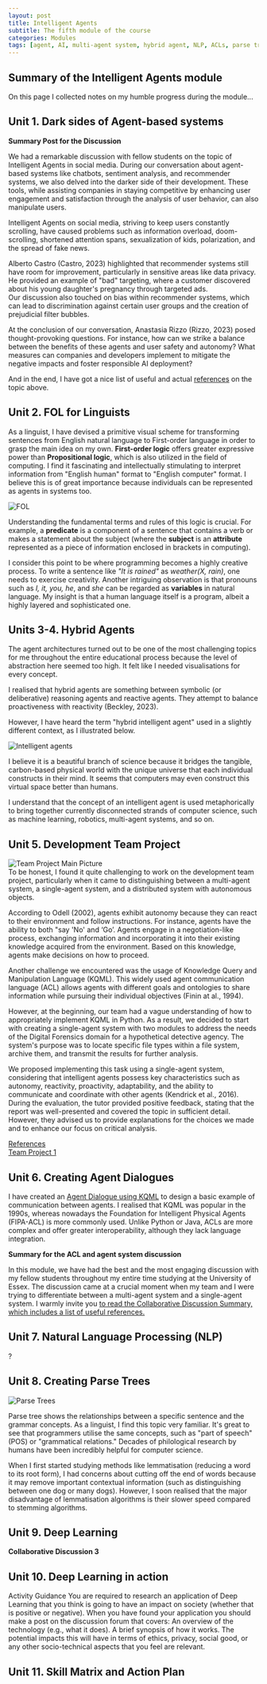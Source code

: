 ```yaml
---
layout: post
title: Intelligent Agents
subtitle: The fifth module of the course
categories: Modules
tags: [agent, AI, multi-agent system, hybrid agent, NLP, ACLs, parse trees]
---
```

## Summary of the Intelligent Agents module

On this page I collected notes on my humble progress during the module...

## Unit 1. Dark sides of Agent-based systems

**Summary Post for the Discussion** <br> 

We had a remarkable discussion with fellow students on the topic of Intelligent Agents in social media. During our conversation about agent-based systems like chatbots, sentiment analysis, and recommender systems, we also delved into the darker side of their development. These tools, while assisting companies in staying competitive by enhancing user engagement and satisfaction through the analysis of user behavior, can also manipulate users. 

Intelligent Agents on social media, striving to keep users constantly scrolling, have caused problems such as information overload, doom-scrolling, shortened attention spans, sexualization of kids, polarization, and the spread of fake news.

Alberto Castro (Castro, 2023) highlighted that recommender systems still have room for improvement, particularly in sensitive areas like data privacy. He provided an example of "bad" targeting, where a customer discovered about his young daughter's pregnancy through targeted ads.<br> 
Our discussion also touched on bias within recommender systems, which can lead to discrimination against certain user groups and the creation of prejudicial filter bubbles.

At the conclusion of our conversation, Anastasia Rizzo (Rizzo, 2023) posed thought-provoking questions. For instance, how can we strike a balance between the benefits of these agents and user safety and autonomy? What measures can companies and developers implement to mitigate the negative impacts and foster responsible AI deployment?

And in the end, I have got a nice list of useful and actual [references](https://github.com/Vasilisalook/vasilisalook.github.io/blob/main/IA_Unit1_References.txt) on the topic above. 

## Unit 2. FOL for Linguists

As a linguist, I have devised a primitive visual scheme for transforming sentences from English natural language to First-order language in order to grasp the main idea on my own. **First-order logic** offers greater expressive power than **Propositional logic**, which is also utilized in the field of computing. I find it fascinating and intellectually stimulating to interpret information from "English human" format to "English computer" format. I believe this is of great importance because individuals can be represented as agents in systems too.

 ![FOL](/assets/images/banners/FOL_linguistics.jpg) <br> 

Understanding the fundamental terms and rules of this logic is crucial. For example, a **predicate** is a component of a sentence that contains a verb or makes a statement about the subject (where the **subject** is an **attribute** represented as a piece of information enclosed in brackets in computing).

I consider this point to be where programming becomes a highly creative process. To write a sentence like *"It is rained"* as *weather(X, rain)*, one needs to exercise creativity. Another intriguing observation is that pronouns such as *I, it, you, he*, and *she* can be regarded as **variables** in natural language. My insight is that a human language itself is a program, albeit a highly layered and sophisticated one.

## Units 3-4. Hybrid Agents

The agent architectures turned out to be one of the most challenging topics for me throughout the entire educational process because the level of abstraction here seemed too high. It felt like I needed visualisations for every concept.

I realised that hybrid agents are something between symbolic (or deliberative) reasoning agents and reactive agents. They attempt to balance proactiveness with reactivity (Beckley, 2023).

However, I have heard the term "hybrid intelligent agent" used in a slightly different context, as I illustrated below. 

 ![Intelligent agents](/assets/images/banners/hybrid.jpg) <br>

I believe it is a beautiful branch of science because it bridges the tangible, carbon-based physical world with the unique universe that each individual constructs in their mind. It seems that computers may even construct this virtual space better than humans.

I understand that the concept of an intelligent agent is used metaphorically to bring together currently disconnected strands of computer science, such as machine learning, robotics, multi-agent systems, and so on.

## Unit 5. Development Team Project

 ![Team Project Main Picture](/assets/images/banners/background%20pic.jpg) <br>
To be honest, I found it quite challenging to work on the development team project, particularly when it came to distinguishing between a multi-agent system, a single-agent system, and a distributed system with autonomous objects.

According to Odell (2002), agents exhibit autonomy because they can react to their environment and follow instructions. For instance, agents have the ability to both "say 'No' and ‘Go’. Agents engage in a negotiation-like process, exchanging information and incorporating it into their existing knowledge acquired from the environment. Based on this knowledge, agents make decisions on how to proceed.

Another challenge we encountered was the usage of Knowledge Query and Manipulation Language (KQML). This widely used agent communication language (ACL) allows agents with different goals and ontologies to share information while pursuing their individual objectives (Finin at al., 1994).

However, at the beginning, our team had a vague understanding of how to appropriately implement KQML in Python. As a result, we decided to start with creating a single-agent system with two modules to address the needs of the Digital Forensics domain for a hypothetical detective agency. The system's purpose was to locate specific file types within a file system, archive them, and transmit the results for further analysis.

We proposed implementing this task using a single-agent system, considering that intelligent agents possess key characteristics such as autonomy, reactivity, proactivity, adaptability, and the ability to communicate and coordinate with other agents (Kendrick et al., 2016).
During the evaluation, the tutor provided positive feedback, stating that the report was well-presented and covered the topic in sufficient detail. However, they advised us to provide explanations for the choices we made and to enhance our focus on critical analysis.

[References]( https://github.com/Vasilisalook/vasilisalook.github.io/blob/main/References%20for%20Team%20Project%201.txt)<br> 
[Team Project 1](https://github.com/Vasilisalook/vasilisalook.github.io/blob/main/Team%20Project%201.docx)

## Unit 6. Creating Agent Dialogues

I have created an [Agent Dialogue using KQML](https://github.com/Vasilisalook/vasilisalook.github.io/blob/main/KQML.docx) to design a basic example of communication between agents. I realised that KQML was popular in the 1990s, whereas nowadays the Foundation for Intelligent Physical Agents (FIPA-ACL) is more commonly used. Unlike Python or Java, ACLs are more complex and offer greater interoperability, although they lack language integration.

**Summary for the ACL and agent system discussion**

In this module, we have had the best and the most engaging discussion with my fellow students throughout my entire time studying at the University of Essex. The discussion came at a crucial moment when my team and I were trying to differentiate between a multi-agent system and a single-agent system. I warmly invite you [to read the Collaborative Discussion Summary, which includes a list of useful references.](https://github.com/Vasilisalook/vasilisalook.github.io/blob/main/Agents%20Discussion%20Summary.docx)

## Unit 7. Natural Language Processing (NLP)

?

## Unit 8. Creating Parse Trees

![Parse Trees](/assets/images/banners/parse.jpg)  <br>

Parse tree shows the relationships between a specific sentence and the grammar concepts. As a linguist, I find this topic very familiar. It's great to see that programmers utilise the same concepts, such as "part of speech" (POS) or "grammatical relations." Decades of philological research by humans have been incredibly helpful for computer science.

When I first started studying methods like lemmatisation (reducing a word to its root form), I had concerns about cutting off the end of words because it may remove important contextual information (such as distinguishing between one dog or many dogs). However, I soon realised that the major disadvantage of lemmatisation algorithms is their slower speed compared to stemming algorithms.

## Unit 9. Deep Learning

**Collaborative Discussion 3**

## Unit 10. Deep Learning in action

Activity Guidance
You are required to research an application of Deep Learning that you think is going to have an impact on society (whether that is positive or negative). When you have found your application you should make a post on the discussion forum that covers:
An overview of the technology (e.g., what it does).
A brief synopsis of how it works.
The potential impacts this will have in terms of ethics, privacy, social good, or any other socio-technical aspects that you feel are relevant.

## Unit 11. Skill Matrix and Action Plan
